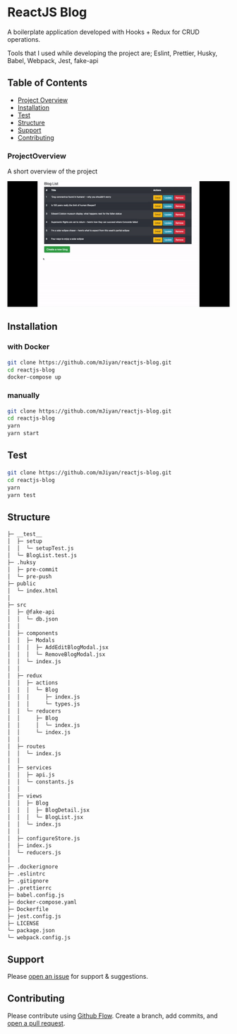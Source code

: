 # ReactJS Blog

A boilerplate application developed with Hooks + Redux for CRUD operations.

Tools that I used while developing the project are; Eslint, Prettier, Husky, Babel, Webpack, Jest, fake-api

## Table of Contents
- [Project Overview](#projectoverview)
- [Installation](#installation)
- [Test](#test)
- [Structure](#structure)
- [Support](#support)
- [Contributing](#contributing)


### ProjectOverview
A short overview of the project

![GIF](./BlogGIF.gif)

## Installation
### with Docker
```sh
git clone https://github.com/mJiyan/reactjs-blog.git
cd reactjs-blog
docker-compose up
```

### manually
```sh
git clone https://github.com/mJiyan/reactjs-blog.git
cd reactjs-blog
yarn
yarn start
```


## Test
```sh
git clone https://github.com/mJiyan/reactjs-blog.git
cd reactjs-blog
yarn
yarn test
```

## Structure
```
├─ __test__
│  ├─ setup
│  │  └─ setupTest.js
│  └─ BlogList.test.js
├─ .huksy
│  ├─ pre-commit
│  └─ pre-push
├─ public
│  └─ index.html
│
├─ src
│  ├─ @fake-api
│  │  └─ db.json
│  │
│  ├─ components
│  │  ├─ Modals
│  │  │  ├─ AddEditBlogModal.jsx
│  │  │  └─ RemoveBlogModal.jsx
│  │  └─ index.js
│  │
│  ├─ redux
│  │  ├─ actions
│  │  │  └─ Blog
│  │  │     ├─ index.js
│  │  │     └─ types.js
│  │  └─ reducers     
│  │     ├─ Blog
│  │     │  └─ index.js
│  │     └─ index.js
│  │
│  ├─ routes
│  │  └─ index.js
│  │
│  ├─ services
│  │  ├─ api.js
│  │  └─ constants.js
│  │
│  ├─ views
│  │  ├─ Blog
│  │  │  ├─ BlogDetail.jsx
│  │  │  └─ BlogList.jsx
│  │  └─ index.js
│  │
│  ├─ configureStore.js
│  ├─ index.js
│  └─ reducers.js
│
├─ .dockerignore
├─ .eslintrc
├─ .gitignore
├─ .prettierrc
├─ babel.config.js
├─ docker-compose.yaml
├─ Dockerfile
├─ jest.config.js
├─ LICENSE
└─ package.json
└─ webpack.config.js
```


## Support

Please [open an issue](https://github.com/mJiyan/reactjs-blog/issues) for support & suggestions.

## Contributing

Please contribute using [Github Flow](https://guides.github.com/introduction/flow/). Create a branch, add commits, and [open a pull request](https://github.com/mJiyan/reactjs-blog/compare).